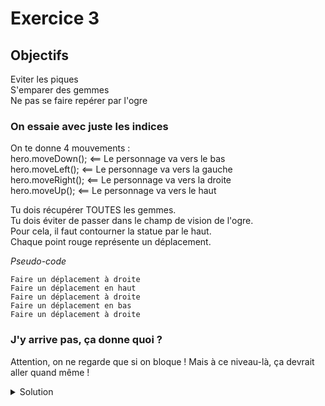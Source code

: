 # Exercice 3

## Objectifs

Eviter les piques\
S'emparer des gemmes\
Ne pas se faire repérer par l'ogre

### On essaie avec juste les indices

On te donne 4 mouvements :\
hero.moveDown();    <== Le personnage va vers le bas\
hero.moveLeft();    <== Le personnage va vers la gauche\
hero.moveRight();   <== Le personnage va vers la droite\
hero.moveUp();      <== Le personnage va vers le haut

Tu dois récupérer TOUTES les gemmes.\
Tu dois éviter de passer dans le champ de vision de l'ogre.\
Pour cela, il faut contourner la statue par le haut.\
Chaque point rouge représente un déplacement.

*Pseudo-code*
```
Faire un déplacement à droite
Faire un déplacement en haut
Faire un déplacement à droite
Faire un déplacement en bas
Faire un déplacement à droite
```

### J'y arrive pas, ça donne quoi ?

Attention, on ne regarde que si on bloque ! Mais à ce niveau-là, ça devrait aller quand même !

<details>
  <summary>Solution</summary>

```JavaScript
hero.moveRight();
hero.moveUp();
hero.moveRight();
hero.moveDown();
hero.moveRight();
```

</details>